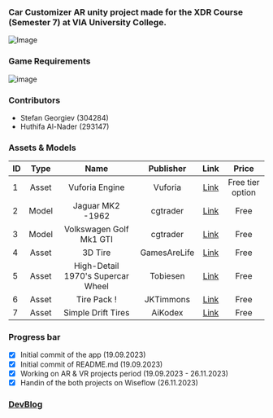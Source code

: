 ### Car Customizer AR unity project made for the XDR Course (Semester 7) at VIA University College. 
![Image](https://upload.wikimedia.org/wikipedia/commons/5/5d/VIA_UC_logo.png)

### Game Requirements
![image](https://github.com/NoHop3/via-sem7-xdr-ar/assets/82092907/47f9d394-9b1d-40b0-9d90-7ea4b1700068)

### Contributors
- Stefan Georgiev (304284)
- Huthifa Al-Nader (293147)

### Assets & Models

| ID | Type | Name | Publisher |  Link   | Price  | 
| -- |:----:|:----:|:---------:|:-------:|:------:|
| 1  | Asset| Vuforia Engine | Vuforia | [Link](https://developer.vuforia.com/) | Free tier option |
| 2  | Model| Jaguar MK2 -1962 | cgtrader | [Link](https://www.cgtrader.com/free-3d-models/car/luxury-car/jaguar-mk2-1962) | Free |
| 3  | Model| Volkswagen Golf Mk1 GTI | cgtrader | [Link](https://www.cgtrader.com/free-3d-models/car/car/volkswagen-golf-mk1-gti-typ-17-1975) | Free |
| 4  | Asset| 3D Tire | GamesAreLife | [Link](https://assetstore.unity.com/packages/3d/props/3d-tire-102580) | Free |
| 5  | Asset| High-Detail 1970's Supercar Wheel | Tobiesen | [Link](https://assetstore.unity.com/packages/3d/high-detail-1970-s-supercar-wheel-92408) | Free |
| 6  | Asset| Tire Pack ! | JKTimmons | [Link](https://assetstore.unity.com/packages/3d/vehicles/land/tire-pack-147202) | Free |
| 7  | Asset| Simple Drift Tires | AiKodex | [Link](https://assetstore.unity.com/packages/3d/vehicles/land/simple-drift-tyres-212232) | Free |


### Progress bar
- [x] Initial commit of the app (19.09.2023)
- [x] Initial commit of README.md (19.09.2023) 
- [x] Working on AR  & VR projects period (19.09.2023 - 26.11.2023)
- [x] Handin of the both projects on Wiseflow (26.11.2023)

### [DevBlog](https://xrdy7.blogspot.com/)
